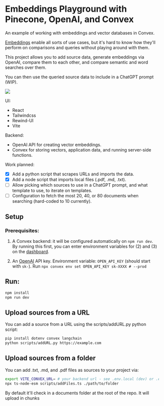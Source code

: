 # Embeddings Playground with Pinecone, OpenAI, and Convex

An example of working with embeddings and vector databases in Convex.

[Embeddings](https://stack.convex.dev/the-magic-of-embeddings) enable all sorts
of use cases, but it's hard to know how they'll perform on comparisons and
queries without playing around with them.

This project allows you to add source data, generate embeddings via OpenAI,
compare them to each other, and compare semantic and word searches over them.

You can then use the queried source data to include in a ChatGPT prompt (WIP).

![](./screenshot.png)

UI:

- React
- Tailwindcss
- Rewind-UI
- Vite

Backend:

- OpenAI API for creating vector embeddings.
- Convex for storing vectors, application data, and running server-side functions.

Work planned:

- [x] Add a python script that scrapes URLs and imports the data.
- [x] Add a node script that imports local files (.pdf, .md, .txt).
- [ ] Allow picking which sources to use in a ChatGPT prompt, and what template to use, to iterate on templates.
- [ ] Configuration to fetch the most 20, 40, or 80 documents when searching (hard-coded to 10 currently).

## Setup

### Prerequisites:

1. A Convex backend: it will be configured automatically on `npm run dev`.
   By running this first, you can enter environment variables for (2) and (3) on
   the [dashboard](https://dashboard.convex.dev).

2. An [OpenAI](https://platform.openai.com/) API key.
   Environment variable: `OPEN_API_KEY` (should start with `sk-`).
   Run `npx convex env set OPEN_API_KEY sk-XXXX # --prod`

## Run:

```bash
npm install
npm run dev
```

## Upload sources from a URL

You can add a source from a URL using the scripts/addURL.py python script:

```sh
pip install dotenv convex langchain
python scripts/addURL.py https://example.com
```

## Upload sources from a folder

You can add .txt, .md, and .pdf files as sources to your project via:

```sh
export VITE_CONVEX_URL= # your backend url - see .env.local (dev) or .env (prod)
npx ts-node-esm scripts/addFiles.ts ./path/to/folder
```

By default it'll check in a documents folder at the root of the repo.
It will upload in chunks
